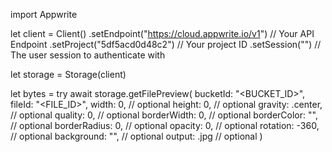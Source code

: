 import Appwrite

let client = Client()
    .setEndpoint("https://cloud.appwrite.io/v1") // Your API Endpoint
    .setProject("5df5acd0d48c2") // Your project ID
    .setSession("") // The user session to authenticate with

let storage = Storage(client)

let bytes = try await storage.getFilePreview(
    bucketId: "<BUCKET_ID>",
    fileId: "<FILE_ID>",
    width: 0, // optional
    height: 0, // optional
    gravity: .center, // optional
    quality: 0, // optional
    borderWidth: 0, // optional
    borderColor: "", // optional
    borderRadius: 0, // optional
    opacity: 0, // optional
    rotation: -360, // optional
    background: "", // optional
    output: .jpg // optional
)

